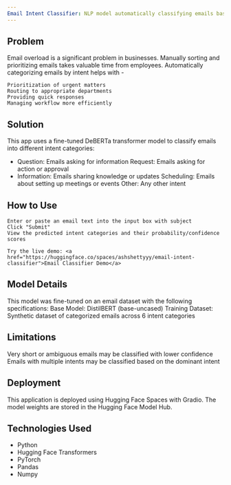 ```yaml
---
Email Intent Classifier: NLP model automatically classifying emails based on intent
---
```


## Problem
Email overload is a significant problem in businesses. Manually sorting and prioritizing emails takes valuable time from employees. Automatically categorizing emails by intent helps with -

    Prioritization of urgent matters
    Routing to appropriate departments
    Providing quick responses
    Managing workflow more efficiently

## Solution
This app uses a fine-tuned DeBERTa transformer model to classify emails into different intent categories:
- Question: Emails asking for information Request: Emails asking for action or approval 
- Information: Emails sharing knowledge or updates Scheduling: Emails about setting up meetings or events Other: Any other intent

## How to Use

    Enter or paste an email text into the input box with subject
    Click "Submit"
    View the predicted intent categories and their probability/confidence scores

    Try the live demo: <a href="https://huggingface.co/spaces/ashshettyyy/email-intent-classifier">Email Classifier Demo</a>

## Model Details
This model was fine-tuned on an email dataset with the following specifications:
Base Model: DistilBERT (base-uncased) 
Training Dataset: Synthetic dataset of categorized emails across 6 intent categories

## Limitations
Very short or ambiguous emails may be classified with lower confidence Emails with multiple intents may be classified based on the dominant intent

## Deployment 
This application is deployed using Hugging Face Spaces with Gradio. The model weights are stored in the Hugging Face Model Hub.

## Technologies Used
- Python
- Hugging Face Transformers
- PyTorch
- Pandas
- Numpy
